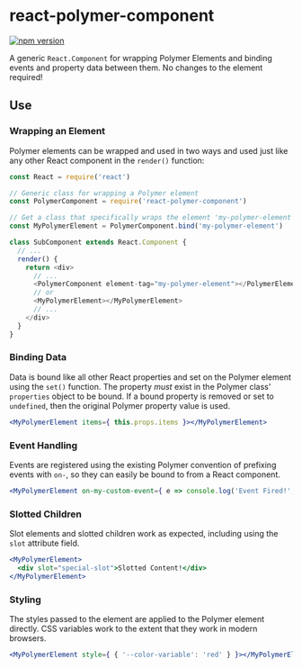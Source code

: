 # react-polymer-component

[![npm version](https://badge.fury.io/js/react-polymer-component.svg)](https://www.npmjs.com/package/react-polymer-component)

A generic `React.Component` for wrapping Polymer Elements and binding events and property data between them. No changes to the element required!

## Use
### Wrapping an Element

Polymer elements can be wrapped and used in two ways and used just like any other React component in the `render()` function:

```js
const React = require('react')

// Generic class for wrapping a Polymer element
const PolymerComponent = require('react-polymer-component')

// Get a class that specifically wraps the element 'my-polymer-element'
const MyPolymerElement = PolymerComponent.bind('my-polymer-element')

class SubComponent extends React.Component {
  // ...
  render() {
    return <div>
      // ...
      <PolymerComponent element-tag="my-polymer-element"></PolymerElement>
      // or
      <MyPolymerElement></MyPolymerElement>
      // ...
    </div>
  }
}
```

### Binding Data

Data is bound like all other React properties and set on the Polymer element using the `set()` function. The property _must_ exist in the Polymer class' `properties` object to be bound. If a bound property is removed or set to `undefined`, then the original Polymer property value is used.

```jsx
<MyPolymerElement items={ this.props.items }></MyPolymerElement>
```

### Event Handling

Events are registered using the existing Polymer convention of prefixing events with `on-`, so they can easily be bound to from a React component.

```jsx
<MyPolymerElement on-my-custom-event={ e => console.log('Event Fired!', e) }></MyPolymerElement>
```

### Slotted Children

Slot elements and slotted children work as expected, including using the `slot` attribute field.

```jsx
<MyPolymerElement>
  <div slot="special-slot">Slotted Content!</div>
</MyPolymerElement>
```

### Styling

The styles passed to the element are applied to the Polymer element directly. CSS variables work to the extent that they work in modern browsers.

```jsx
<MyPolymerElement style={ { '--color-variable': 'red' } }></MyPolymerElement>
```
